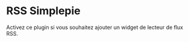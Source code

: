 RSS Simplepie
=========================================================

Activez ce plugin si vous souhaitez ajouter un widget de lecteur de flux RSS.



